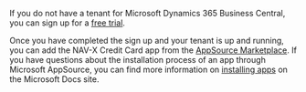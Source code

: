 If you do not have a tenant for Microsoft Dynamics 365 Business Central, you can sign up for a [free trial](https://trials.dynamics.com/Dynamics365/Signup/businesscentral).

Once you have completed the sign up and your tenant is up and running, you can add the NAV-X Credit Card app from the [AppSource Marketplace](https://appsource.microsoft.com/en-us/product/dynamics-365-business-central/PUBID.navx%7CAID.1b9fd790-1e26-43e2-8071-eaad88403002%7CPAPPID.344c6727-ea41-41fa-9b56-2fba703813b8). If you have questions about the installation process of an app through Microsoft AppSource, you can find more information on [installing apps](https://docs.microsoft.com/en-US/dynamics365/business-central/ui-extensions) on the Microsoft Docs site.
